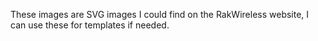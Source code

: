 These images are SVG images I could find on the RakWireless website, I can use these for templates if needed.